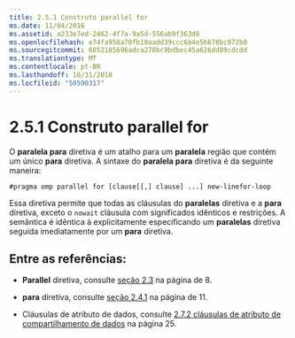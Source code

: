 ```yaml
---
title: 2.5.1 Construto parallel for
ms.date: 11/04/2016
ms.assetid: a233e7ed-2462-4f7a-9a5d-556ab9f363d8
ms.openlocfilehash: e74fa958a70fb10aadd39ccc6b4e56670bc072b0
ms.sourcegitcommit: 6052185696adca270bc9bdbec45a626dd89cdcdd
ms.translationtype: MT
ms.contentlocale: pt-BR
ms.lasthandoff: 10/31/2018
ms.locfileid: "50590317"
---
```

# <a name="251-parallel-for-construct"></a>2.5.1 Construto parallel for

O **paralela para** diretiva é um atalho para um **paralela** região que contém um único **para** diretiva. A sintaxe do **paralela para** diretiva é da seguinte maneira:

```
#pragma omp parallel for [clause[[,] clause] ...] new-linefor-loop
```

Essa diretiva permite que todas as cláusulas do **paralelas** diretiva e a **para** diretiva, exceto o `nowait` cláusula com significados idênticos e restrições. A semântica é idêntica à explicitamente especificando um **paralelas** diretiva seguida imediatamente por um **para** diretiva.

## <a name="cross-references"></a>Entre as referências:

- **Parallel** diretiva, consulte [seção 2.3](../../parallel/openmp/2-3-parallel-construct.md) na página de 8.

- **para** diretiva, consulte [seção 2.4.1](../../parallel/openmp/2-4-1-for-construct.md) na página de 11.

- Cláusulas de atributo de dados, consulte [2.7.2 cláusulas de atributo de compartilhamento de dados](../../parallel/openmp/2-7-2-data-sharing-attribute-clauses.md) na página 25.